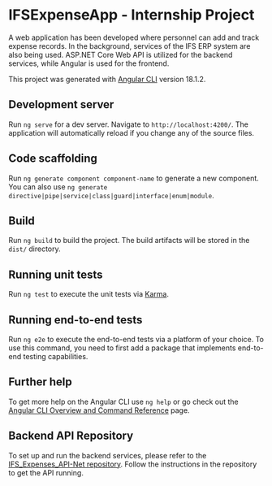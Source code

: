 
# IFSExpenseApp - Internship Project

A web application has been developed where personnel can add and track expense records. In the background, services of the IFS ERP system are also being used. ASP.NET Core Web API is utilized for the backend services, while Angular is used for the frontend.

This project was generated with [Angular CLI](https://github.com/angular/angular-cli) version 18.1.2.

## Development server

Run `ng serve` for a dev server. Navigate to `http://localhost:4200/`. The application will automatically reload if you change any of the source files.

## Code scaffolding

Run `ng generate component component-name` to generate a new component. You can also use `ng generate directive|pipe|service|class|guard|interface|enum|module`.

## Build

Run `ng build` to build the project. The build artifacts will be stored in the `dist/` directory.

## Running unit tests

Run `ng test` to execute the unit tests via [Karma](https://karma-runner.github.io).

## Running end-to-end tests

Run `ng e2e` to execute the end-to-end tests via a platform of your choice. To use this command, you need to first add a package that implements end-to-end testing capabilities.

## Further help

To get more help on the Angular CLI use `ng help` or go check out the [Angular CLI Overview and Command Reference](https://angular.dev/tools/cli) page.

## Backend API Repository

To set up and run the backend services, please refer to the [IFS_Expenses_API-Net repository](https://github.com/furkankarlidag/IFS_Expenses_API-Net). Follow the instructions in the repository to get the API running.
